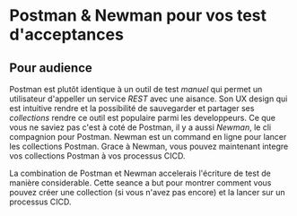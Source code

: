 # Postman & Newman pour vos test d'acceptances

## Pour audience

Postman est plutôt identique à un outil de test _manuel_ qui permet un utilisateur d'appeller un service _REST_ avec une aisance. 
Son UX design qui est intuitive rendre et la possibilité de sauvegarder et partager ses *collections* rendre ce outil est populaire parmi les developpeurs.
Ce que vous ne saviez pas c'est à coté de Postman, il y a aussi _Newman_, le cli compagnion pour Postman.
Newman est un command en ligne pour lancer les collections Postman.
Grace à Newman, vous pouvez maintenant integre vos collections Postman à vos processus CICD.

La combination de Postman et Newman accelerais l'écriture de test de manière considerable.
Cette seance a but pour montrer comment vous pouvez créer une collection (si vous n'avez pas encore) et la lancer sur un processus CICD.
